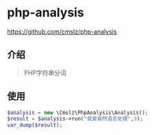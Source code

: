 # php-analysis

https://github.com/cmslz/php-analysis

## 介绍
> PHP字符串分词


## 使用

```PHP
$analysis = new \Cmslz\PhpAnalysis\Analysis();
$result = $analysis->run("我爱自然语言处理",3);
var_dump($result);
```